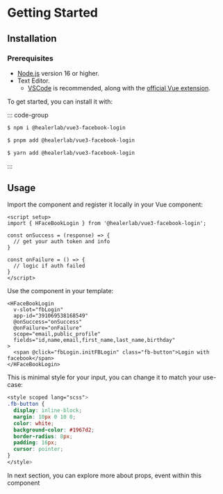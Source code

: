 # Getting Started

## Installation

### Prerequisites

- [Node.js](https://nodejs.org/) version 16 or higher.
- Text Editor.
  - [VSCode](https://code.visualstudio.com/) is recommended, along with the [official Vue extension](https://marketplace.visualstudio.com/items?itemName=Vue.volar).

To get started, you can install it with:

::: code-group

```sh [npm]
$ npm i @healerlab/vue3-facebook-login
```

```sh [pnpm]
$ pnpm add @healerlab/vue3-facebook-login
```

```sh [yarn]
$ yarn add @healerlab/vue3-facebook-login
```

:::


## Usage
Import the component and register it locally in your Vue component:

```vue
<script setup>
import { HFaceBookLogin } from '@healerlab/vue3-facebook-login';

const onSuccess = (response) => {
  // get your auth token and info
}

const onFailure = () => {
  // logic if auth failed
}
</script>
```

Use the component in your template:

```vue
<HFaceBookLogin 
  v-slot="fbLogin" 
  app-id="391069538168549" 
  @onSuccess="onSuccess" 
  @onFailure="onFailure"
  scope="email,public_profile"
  fields="id,name,email,first_name,last_name,birthday"
>
  <span @click="fbLogin.initFBLogin" class="fb-button">Login with facebook</span>
</HFaceBookLogin>
```

This is minimal style for your input, you can change it to match your use-case:


```scss
<style scoped lang="scss">
.fb-button {
  display: inline-block;
  margin: 10px 0 10 0;
  color: white;
  background-color: #1967d2;
  border-radius: 8px;
  padding: 16px;
  cursor: pointer;
}
</style>
```

In next section, you can explore more about props, event within this component